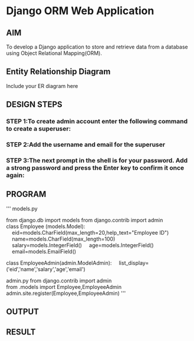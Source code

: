 # Django ORM Web Application

## AIM
To develop a Django application to store and retrieve data from a database using Object Relational Mapping(ORM).

## Entity Relationship Diagram

Include your ER diagram here

## DESIGN STEPS

### STEP 1:To create admin account enter the following command to create a superuser:

### STEP 2:Add the username and email for the superuser

### STEP 3:The next prompt in the shell is for your password. Add a strong password and press the Enter key to confirm it once again:


## PROGRAM
'''
models.py

from django.db import models
from django.contrib import admin
class Employee (models.Model):
    eid=models.CharField(max_length=20,help_text="Employee ID")
    name=models.CharField(max_length=100)
    salary=models.IntegerField()
    age=models.IntegerField()
    email=models.EmailField()

class EmployeeAdmin(admin.ModelAdmin):
    list_display=('eid','name','salary','age','email')

admin.py
from django.contrib import admin
from .models import Employee,EmployeeAdmin
admin.site.register(Employee,EmployeeAdmin)
'''



## OUTPUT


## RESULT
